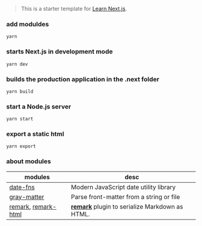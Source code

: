 > This is a starter template for [Learn Next.js](https://nextjs.org/learn).

### add moduldes
```
yarn
```
### starts Next.js in development mode
```
yarn dev
```
### builds the production application in the .next folder
```
yarn build
```
### start a Node.js server
```
yarn start
```
### export a static html
```
yarn export
```


### about modules

| modules                                                      | desc                                                         |
| ------------------------------------------------------------ | ------------------------------------------------------------ |
| [date-fns](https://date-fns.org/)                            | Modern JavaScript date utility library                       |
| [gray-matter](https://www.npmjs.com/package/gray-matter)     | Parse front-matter from a string or file                     |
| [remark](https://www.npmjs.com/package/remark), [remark-html](https://www.npmjs.com/package/remark-html) | [**remark**](https://github.com/remarkjs/remark) plugin to serialize Markdown as HTML. |